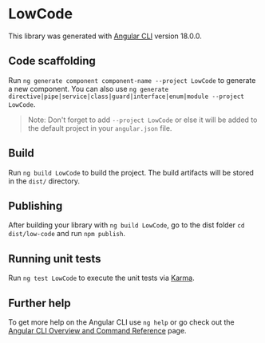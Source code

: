 # LowCode

This library was generated with [Angular CLI](https://github.com/angular/angular-cli) version 18.0.0.

## Code scaffolding

Run `ng generate component component-name --project LowCode` to generate a new component. You can also use `ng generate directive|pipe|service|class|guard|interface|enum|module --project LowCode`.
> Note: Don't forget to add `--project LowCode` or else it will be added to the default project in your `angular.json` file. 

## Build

Run `ng build LowCode` to build the project. The build artifacts will be stored in the `dist/` directory.

## Publishing

After building your library with `ng build LowCode`, go to the dist folder `cd dist/low-code` and run `npm publish`.

## Running unit tests

Run `ng test LowCode` to execute the unit tests via [Karma](https://karma-runner.github.io).

## Further help

To get more help on the Angular CLI use `ng help` or go check out the [Angular CLI Overview and Command Reference](https://angular.dev/tools/cli) page.
